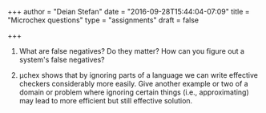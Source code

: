 +++
author = "Deian Stefan"
date = "2016-09-28T15:44:04-07:09"
title = "Microchex questions"
type = "assignments"
draft = false

+++

1. What are false negatives? Do they matter? How can you figure out a system's
   false negatives?

2. &#181;chex shows that by ignoring parts of a language we can write effective
   checkers considerably more easily. Give another example or two of a domain
   or problem where ignoring certain things (i.e., approximating) may lead to
   more efficient but still effective solution.
